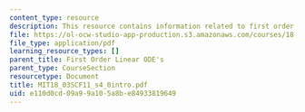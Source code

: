 ```yaml
---
content_type: resource
description: This resource contains information related to first order linear ODE's.
file: https://ol-ocw-studio-app-production.s3.amazonaws.com/courses/18-03sc-differential-equations-fall-2011/e110d0cd09a99a105a8be84933819649_MIT18_03SCF11_s4_0intro.pdf
file_type: application/pdf
learning_resource_types: []
parent_title: First Order Linear ODE's
parent_type: CourseSection
resourcetype: Document
title: MIT18_03SCF11_s4_0intro.pdf
uid: e110d0cd-09a9-9a10-5a8b-e84933819649
---
```

